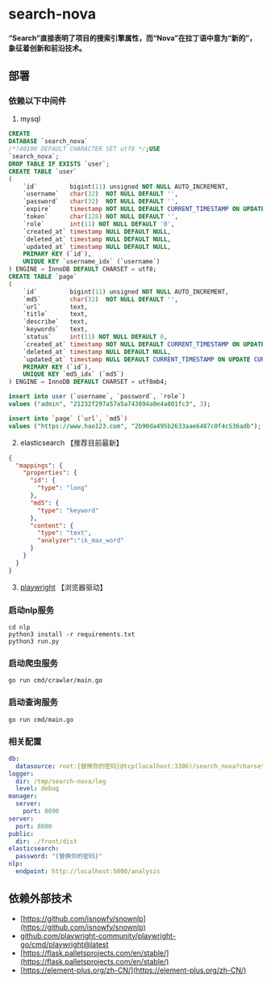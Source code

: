 # search-nova

#### “Search”直接表明了项目的搜索引擎属性，而“Nova”在拉丁语中意为“新的”，象征着创新和前沿技术。

## 部署

### 依赖以下中间件

1. mysql
```sql
CREATE
DATABASE `search_nova`
/*!40100 DEFAULT CHARACTER SET utf8 */;USE
`search_nova`;
DROP TABLE IF EXISTS `user`;
CREATE TABLE `user`
(
    `id`         bigint(11) unsigned NOT NULL AUTO_INCREMENT,
    `username`   char(32)  NOT NULL DEFAULT '',
    `password`   char(32)  NOT NULL DEFAULT '',
    `expire`     timestamp NOT NULL DEFAULT CURRENT_TIMESTAMP ON UPDATE CURRENT_TIMESTAMP,
    `token`      char(128) NOT NULL DEFAULT '',
    `role`       int(11) NOT NULL DEFAULT '0',
    `created_at` timestamp NULL DEFAULT NULL,
    `deleted_at` timestamp NULL DEFAULT NULL,
    `updated_at` timestamp NULL DEFAULT NULL,
    PRIMARY KEY (`id`),
    UNIQUE KEY `username_idx` (`username`)
) ENGINE = InnoDB DEFAULT CHARSET = utf8;
CREATE TABLE `page`
(
    `id`         bigint(11) unsigned NOT NULL AUTO_INCREMENT,
    `md5`        char(32)  NOT NULL DEFAULT '',
    `url`        text,
    `title`      text,
    `describe`   text,
    `keywords`   text,
    `status`     int(11) NOT NULL DEFAULT 0,
    `created_at` timestamp NOT NULL DEFAULT CURRENT_TIMESTAMP ON UPDATE CURRENT_TIMESTAMP,
    `deleted_at` timestamp NULL DEFAULT NULL,
    `updated_at` timestamp NULL DEFAULT CURRENT_TIMESTAMP ON UPDATE CURRENT_TIMESTAMP,
    PRIMARY KEY (`id`),
    UNIQUE KEY `md5_idx` (`md5`)
) ENGINE = InnoDB DEFAULT CHARSET = utf8mb4;

insert into user (`username`, `password`, `role`)
values ("admin", "21232f297a57a5a743894a0e4a801fc3", 3);

insert into `page` (`url`, `md5`)
values ("https://www.hao123.com", "2b90da495b2633aae6487c0f4c536adb");
```

2. elasticsearch 【推荐目前最新】
```json
{
  "mappings": {
    "properties": {
      "id": {
        "type": "long"
      },
      "md5": {
        "type": "keyword"
      },
      "content": {
        "type": "text",
        "analyzer":"ik_max_word"
      }
    }
  }
}


```
3. [playwright](github.com/playwright-community/playwright-go/cmd/playwright@latest) 【浏览器驱动】
### 启动nlp服务

```shell
cd nlp
python3 install -r requirements.txt
python3 run.py
```

### 启动爬虫服务

```shell
go run cmd/crawler/main.go
```

### 启动查询服务

```shell
go run cmd/main.go
```

### 相关配置

```yaml
db:
  datasource: root:{替换你的密码}@tcp(localhost:3306)/search_nova?charset=utf8&parseTime=true&loc=Local
logger:
  dir: /tmp/search-nova/log
  level: debug
manager:
  server:
    port: 8090
server:
  port: 8080
public:
  dir: ./front/dist
elasticsearch:
  password: "{替换你的密码}"
nlp:
  endpoint: http://localhost:5000/analysis

```

## 依赖外部技术

* [https://github.com/isnowfy/snownlp](https://github.com/isnowfy/snownlp)
* [github.com/playwright-community/playwright-go/cmd/playwright@latest](github.com/playwright-community/playwright-go/cmd/playwright@latest)
* [https://flask.palletsprojects.com/en/stable/](https://flask.palletsprojects.com/en/stable/)
* [https://element-plus.org/zh-CN/](https://element-plus.org/zh-CN/)

